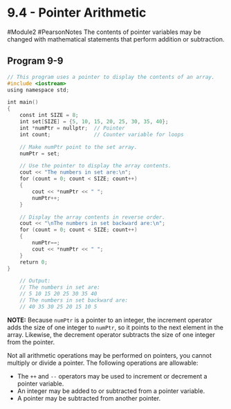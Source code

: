 # 9.4 - Pointer Arithmetic
#Module2 #PearsonNotes 
The contents of pointer variables may be changed with mathematical statements that perform addition or subtraction.
## Program 9-9
```c++
// This program uses a pointer to display the contents of an array. 
#include <iostream> 
using namespace std; 

int main() 
{ 
    const int SIZE = 8; 
    int set[SIZE] = {5, 10, 15, 20, 25, 30, 35, 40}; 
    int *numPtr = nullptr;  // Pointer 
    int count;              // Counter variable for loops 

    // Make numPtr point to the set array. 
    numPtr = set; 

    // Use the pointer to display the array contents. 
    cout << "The numbers in set are:\n"; 
    for (count = 0; count < SIZE; count++) 
    { 
        cout << *numPtr << " "; 
        numPtr++; 
    } 

    // Display the array contents in reverse order. 
    cout << "\nThe numbers in set backward are:\n"; 
    for (count = 0; count < SIZE; count++) 
    { 
        numPtr−−; 
        cout << *numPtr << " "; 
    } 
    return 0; 
}

	// Output:
	// The numbers in set are:
	// 5 10 15 20 25 30 35 40
	// The numbers in set backward are:
	// 40 35 30 25 20 15 10 5
```
**NOTE:** Because `numPtr` is a pointer to an integer, the increment operator adds the size of one integer to `numPtr`, so it points to the next element in the array. Likewise, the decrement operator subtracts the size of one integer from the pointer.

Not all arithmetic operations may be performed on pointers, you cannot multiply or divide a pointer. The following operations are allowable:
- The `++` and `--` operators may be used to increment or decrement a pointer variable.
- An integer may be added to or subtracted from a pointer variable.
- A pointer may be subtracted from another pointer.